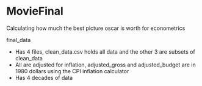 # MovieFinal
Calculating how much the best picture oscar is worth for econometrics

final_data
- Has 4 files, clean_data.csv holds all data and the other 3 are subsets of clean_data
- All are adjusted for inflation, adjusted_gross and adjusted_budget are in 1980 dollars using the CPI inflation calculator
- Has 4 decades of data

